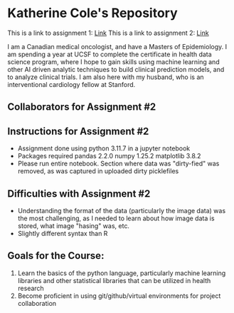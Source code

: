 # Katherine Cole's Repository

This is a link to assignment 1: [Link](/exercises/1-foundations/exercise.ipynb)
This is a link to assignment 2: [Link](https://github.com/Kcole3/datasci_223/blob/exercise2_katherine/exercises/2-data-munging/exercise-dirty_emnist.ipynb)

I am a Canadian medical oncologist, and have a Masters of Epidemiology. I am spending a year at UCSF to complete the certificate in health data science program, where I hope to gain skills using machine learning and other AI driven analytic techniques to build clinical prediction models, and to analyze clinical trials. I am also here with my husband, who is an interventional cardiology fellow at Stanford.


## Collaborators for Assignment #2

## Instructions for Assignment #2

* Assignment done using python 3.11.7 in a jupyter notebook
* Packages required 
pandas 2.2.0
numpy 1.25.2
matplotlib 3.8.2
* Please run entire notebook. Section where data was "dirty-fied" was removed, as was captured in uploaded dirty picklefiles

## Difficulties with Assignment #2
* Understanding the format of the data (particularly the image data) was the most challenging, as I needed to learn about how image data is stored, what image "hasing" was, etc.
* Slightly different syntax than R

## Goals for the Course:
1. Learn the basics of the python language, particularly machine learning libraries and other statistical libraries that can be utilized in health research
2. Become proficient in using git/github/virtual environments for project collaboration


